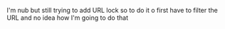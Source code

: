 I'm nub but still trying to add URL lock so to do it o first have to filter the URL and no idea how I'm going to do that
